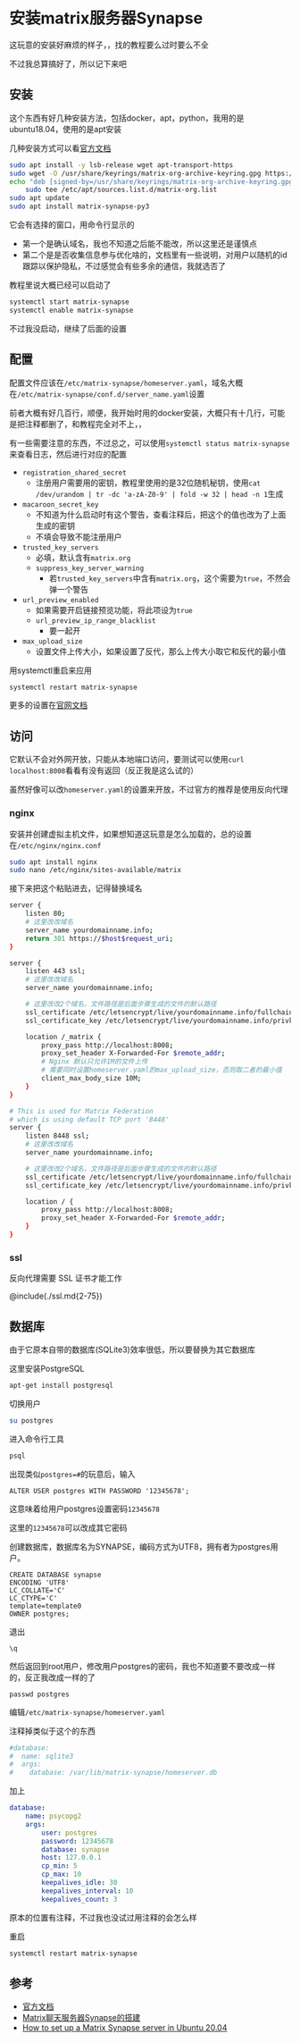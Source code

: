 # 安装matrix服务器Synapse

这玩意的安装好麻烦的样子，，找的教程要么过时要么不全

不过我总算搞好了，所以记下来吧

## 安装

这个东西有好几种安装方法，包括docker，apt，python，我用的是ubuntu18.04，使用的是apt安装

几种安装方式可以看[官方文档](https://matrix-org.github.io/synapse/latest/setup/installation.html?highlight=install#installing-synapse)

```sh
sudo apt install -y lsb-release wget apt-transport-https
sudo wget -O /usr/share/keyrings/matrix-org-archive-keyring.gpg https://packages.matrix.org/debian/matrix-org-archive-keyring.gpg
echo "deb [signed-by=/usr/share/keyrings/matrix-org-archive-keyring.gpg] https://packages.matrix.org/debian/ $(lsb_release -cs) main" |
    sudo tee /etc/apt/sources.list.d/matrix-org.list
sudo apt update
sudo apt install matrix-synapse-py3
```

它会有选择的窗口，用命令行显示的

- 第一个是确认域名，我也不知道之后能不能改，所以这里还是谨慎点
- 第二个是是否收集信息参与优化啥的，文档里有一些说明，对用户以随机的id跟踪以保护隐私，不过感觉会有些多余的通信，我就选否了

教程里说大概已经可以启动了

```sh
systemctl start matrix-synapse
systemctl enable matrix-synapse
```

不过我没启动，继续了后面的设置

## 配置

配置文件应该在`/etc/matrix-synapse/homeserver.yaml`，域名大概在`/etc/matrix-synapse/conf.d/server_name.yaml`设置

前者大概有好几百行，顺便，我开始时用的docker安装，大概只有十几行，可能是把注释都删了，和教程完全对不上，，

有一些需要注意的东西，不过总之，可以使用`systemctl status matrix-synapse`来查看日志，然后进行对应的配置

- `registration_shared_secret`
  - 注册用户需要用的密钥，教程里使用的是32位随机秘钥，使用`cat /dev/urandom | tr -dc 'a-zA-Z0-9' | fold -w 32 | head -n 1`生成
- `macaroon_secret_key`
  - 不知道为什么启动时有这个警告，查看注释后，把这个的值也改为了上面生成的密钥
  - 不填会导致不能注册用户
- `trusted_key_servers`
  - 必填，默认含有`matrix.org`
  - `suppress_key_server_warning`
    - 若`trusted_key_servers`中含有`matrix.org`，这个需要为`true`，不然会弹一个警告
- `url_preview_enabled`
  - 如果需要开启链接预览功能，将此项设为`true`
  - `url_preview_ip_range_blacklist`
    - 要一起开
- `max_upload_size`
  - 设置文件上传大小，如果设置了反代，那么上传大小取它和反代的最小值

用systemctl重启来应用

```sh
systemctl restart matrix-synapse
```

更多的设置在[官网文档](https://matrix-org.github.io/synapse/latest/usage/configuration/config_documentation.html)

## 访问

它默认不会对外网开放，只能从本地端口访问，要测试可以使用`curl localhost:8008`看看有没有返回（反正我是这么试的）

虽然好像可以改`homeserver.yaml`的设置来开放，不过官方的推荐是使用反向代理

### nginx

安装并创建虚拟主机文件，如果想知道这玩意是怎么加载的，总的设置在`/etc/nginx/nginx.conf`

```sh
sudo apt install nginx
sudo nano /etc/nginx/sites-available/matrix
```

接下来把这个粘贴进去，记得替换域名

```sh
server {
    listen 80;
    # 这里改改域名
    server_name yourdomainname.info;
    return 301 https://$host$request_uri;
}

server {
    listen 443 ssl;
    # 这里改改域名
    server_name yourdomainname.info;

    # 这里改改2个域名，文件路径是后面步骤生成的文件的默认路径
    ssl_certificate /etc/letsencrypt/live/yourdomainname.info/fullchain.pem;
    ssl_certificate_key /etc/letsencrypt/live/yourdomainname.info/privkey.pem;

    location /_matrix {
        proxy_pass http://localhost:8008;
        proxy_set_header X-Forwarded-For $remote_addr;
        # Nginx 默认只允许1M的文件上传
        # 需要同时设置homeserver.yaml的max_upload_size，否则取二者的最小值
        client_max_body_size 10M;
    }
}

# This is used for Matrix Federation
# which is using default TCP port '8448'
server {
    listen 8448 ssl;
    # 这里改改域名
    server_name yourdomainname.info;

    # 这里改改2个域名，文件路径是后面步骤生成的文件的默认路径
    ssl_certificate /etc/letsencrypt/live/yourdomainname.info/fullchain.pem;
    ssl_certificate_key /etc/letsencrypt/live/yourdomainname.info/privkey.pem;

    location / {
        proxy_pass http://localhost:8008;
        proxy_set_header X-Forwarded-For $remote_addr;
    }
}
```

### ssl

反向代理需要 SSL 证书才能工作

@include(./ssl.md{2-75})

## 数据库

由于它原本自带的数据库(SQLite3)效率很低，所以要替换为其它数据库

这里安装PostgreSQL

```sh
apt-get install postgresql
```

切换用户

```sh
su postgres
```

进入命令行工具

```sh
psql
```

出现类似`postgres=#`的玩意后，输入

```
ALTER USER postgres WITH PASSWORD '12345678';
```

这意味着给用户postgres设置密码`12345678`

这里的`12345678`可以改成其它密码

创建数据库，数据库名为SYNAPSE，编码方式为UTF8，拥有者为postgres用户。

```
CREATE DATABASE synapse
ENCODING 'UTF8'
LC_COLLATE='C'
LC_CTYPE='C'
template=template0
OWNER postgres;
```

退出

```
\q
```

然后返回到root用户，修改用户postgres的密码，我也不知道要不要改成一样的，反正我改成一样的了

```
passwd postgres
```

编辑`/etc/matrix-synapse/homeserver.yaml`

注释掉类似于这个的东西

```yaml
#database:
#  name: sqlite3
#  args:
#    database: /var/lib/matrix-synapse/homeserver.db
```

加上

```yaml
database:
    name: psycopg2
    args:
        user: postgres
        password: 12345678
        database: synapse
        host: 127.0.0.1
        cp_min: 5
        cp_max: 10
        keepalives_idle: 30
        keepalives_interval: 10
        keepalives_count: 3
```

原本的位置有注释，不过我也没试过用注释的会怎么样

重启

```sh
systemctl restart matrix-synapse
```

## 参考

- [官方文档](https://matrix-org.github.io/synapse/latest/)
- [Matrix聊天服务器Synapse的搭建](https://east.moe/archives/1175)
- [How to set up a Matrix Synapse server in Ubuntu 20.04](https://bitlaunch.io/blog/how-to-set-up-a-matrix-chat-server-in-ubuntu-20-04/)

